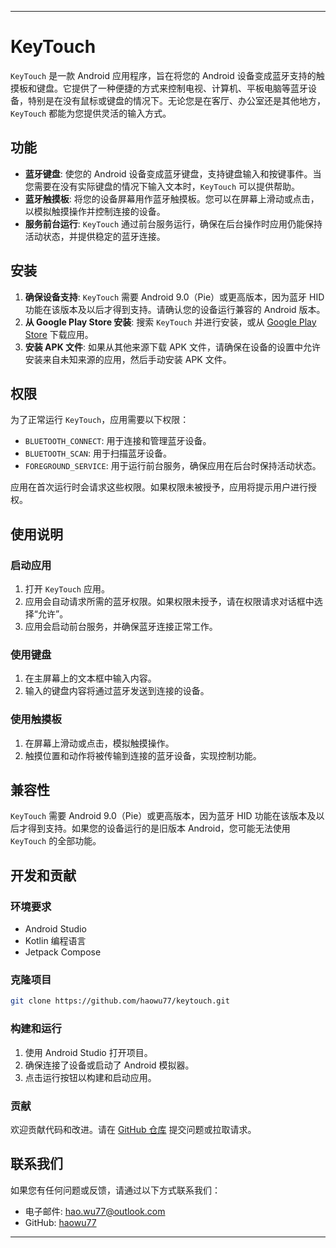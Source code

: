 
---

# KeyTouch

`KeyTouch` 是一款 Android 应用程序，旨在将您的 Android 设备变成蓝牙支持的触摸板和键盘。它提供了一种便捷的方式来控制电视、计算机、平板电脑等蓝牙设备，特别是在没有鼠标或键盘的情况下。无论您是在客厅、办公室还是其他地方，`KeyTouch` 都能为您提供灵活的输入方式。

## 功能

- **蓝牙键盘**: 使您的 Android 设备变成蓝牙键盘，支持键盘输入和按键事件。当您需要在没有实际键盘的情况下输入文本时，`KeyTouch` 可以提供帮助。
- **蓝牙触摸板**: 将您的设备屏幕用作蓝牙触摸板。您可以在屏幕上滑动或点击，以模拟触摸操作并控制连接的设备。
- **服务前台运行**: `KeyTouch` 通过前台服务运行，确保在后台操作时应用仍能保持活动状态，并提供稳定的蓝牙连接。

## 安装

1. **确保设备支持**: `KeyTouch` 需要 Android 9.0（Pie）或更高版本，因为蓝牙 HID 功能在该版本及以后才得到支持。请确认您的设备运行兼容的 Android 版本。
2. **从 Google Play Store 安装**: 搜索 `KeyTouch` 并进行安装，或从 [Google Play Store](https://play.google.com/store/apps) 下载应用。
3. **安装 APK 文件**: 如果从其他来源下载 APK 文件，请确保在设备的设置中允许安装来自未知来源的应用，然后手动安装 APK 文件。

## 权限

为了正常运行 `KeyTouch`，应用需要以下权限：

- `BLUETOOTH_CONNECT`: 用于连接和管理蓝牙设备。
- `BLUETOOTH_SCAN`: 用于扫描蓝牙设备。
- `FOREGROUND_SERVICE`: 用于运行前台服务，确保应用在后台时保持活动状态。

应用在首次运行时会请求这些权限。如果权限未被授予，应用将提示用户进行授权。

## 使用说明

### 启动应用

1. 打开 `KeyTouch` 应用。
2. 应用会自动请求所需的蓝牙权限。如果权限未授予，请在权限请求对话框中选择“允许”。
3. 应用会启动前台服务，并确保蓝牙连接正常工作。

### 使用键盘

1. 在主屏幕上的文本框中输入内容。
2. 输入的键盘内容将通过蓝牙发送到连接的设备。

### 使用触摸板

1. 在屏幕上滑动或点击，模拟触摸操作。
2. 触摸位置和动作将被传输到连接的蓝牙设备，实现控制功能。

## 兼容性

`KeyTouch` 需要 Android 9.0（Pie）或更高版本，因为蓝牙 HID 功能在该版本及以后才得到支持。如果您的设备运行的是旧版本 Android，您可能无法使用 `KeyTouch` 的全部功能。

## 开发和贡献

### 环境要求

- Android Studio
- Kotlin 编程语言
- Jetpack Compose

### 克隆项目

```bash
git clone https://github.com/haowu77/keytouch.git
```

### 构建和运行

1. 使用 Android Studio 打开项目。
2. 确保连接了设备或启动了 Android 模拟器。
3. 点击运行按钮以构建和启动应用。

### 贡献

欢迎贡献代码和改进。请在 [GitHub 仓库](https://github.com/haowu77/keytouch) 提交问题或拉取请求。

## 联系我们

如果您有任何问题或反馈，请通过以下方式联系我们：

- 电子邮件: hao.wu77@outlook.com
- GitHub: [haowu77](https://github.com/haowu77)

---
